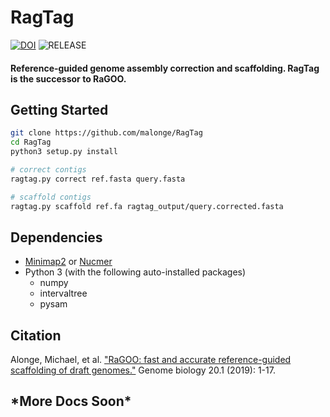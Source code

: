 # RagTag

[![DOI](https://zenodo.org/badge/242898323.svg)](https://zenodo.org/badge/latestdoi/242898323) ![RELEASE](https://img.shields.io/github/v/release/malonge/RagTag?color=ff69b4)


#### Reference-guided genome assembly correction and scaffolding. RagTag is the successor to RaGOO.

## Getting Started

```bash
git clone https://github.com/malonge/RagTag
cd RagTag
python3 setup.py install

# correct contigs
ragtag.py correct ref.fasta query.fasta

# scaffold contigs
ragtag.py scaffold ref.fa ragtag_output/query.corrected.fasta
```

## Dependencies
- [Minimap2](https://github.com/lh3/minimap2) or [Nucmer](http://mummer.sourceforge.net/)
- Python 3 (with the following auto-installed packages)
    - numpy
    - intervaltree
    - pysam
    
## Citation

Alonge, Michael, et al. ["RaGOO: fast and accurate reference-guided scaffolding of draft genomes."](https://genomebiology.biomedcentral.com/articles/10.1186/s13059-019-1829-6) Genome biology 20.1 (2019): 1-17.


## \*More Docs Soon\*

